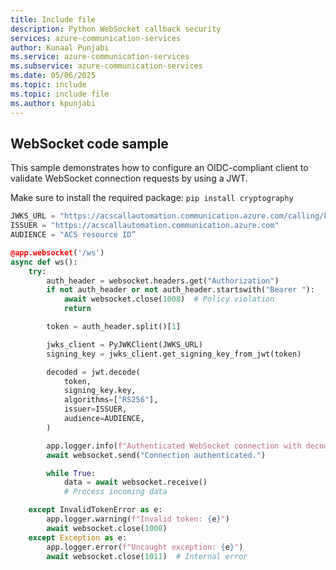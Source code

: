 ```yaml
---
title: Include file
description: Python WebSocket callback security
services: azure-communication-services
author: Kunaal Punjabi
ms.service: azure-communication-services
ms.subservice: azure-communication-services
ms.date: 05/06/2025
ms.topic: include
ms.topic: include file
ms.author: kpunjabi
---
```


## WebSocket code sample

This sample demonstrates how to configure an OIDC-compliant client to validate WebSocket connection requests by using a JWT.

Make sure to install the required package:
`pip install cryptography`

```python
JWKS_URL = "https://acscallautomation.communication.azure.com/calling/keys"
ISSUER = "https://acscallautomation.communication.azure.com"
AUDIENCE = "ACS resource ID”

@app.websocket('/ws')
async def ws():
    try:
        auth_header = websocket.headers.get("Authorization")
        if not auth_header or not auth_header.startswith("Bearer "):
            await websocket.close(1008)  # Policy violation
            return

        token = auth_header.split()[1]

        jwks_client = PyJWKClient(JWKS_URL)
        signing_key = jwks_client.get_signing_key_from_jwt(token)

        decoded = jwt.decode(
            token,
            signing_key.key,
            algorithms=["RS256"],
            issuer=ISSUER,
            audience=AUDIENCE,
        )

        app.logger.info(f"Authenticated WebSocket connection with decoded JWT payload: {decoded}")
        await websocket.send("Connection authenticated.")

        while True:
            data = await websocket.receive()
            # Process incoming data

    except InvalidTokenError as e:
        app.logger.warning(f"Invalid token: {e}")
        await websocket.close(1008)
    except Exception as e:
        app.logger.error(f"Uncaught exception: {e}")
        await websocket.close(1011)  # Internal error
```
